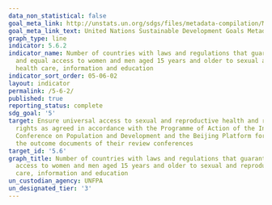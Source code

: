 ```yaml
---
data_non_statistical: false
goal_meta_link: http://unstats.un.org/sdgs/files/metadata-compilation/Metadata-Goal-5.pdf
goal_meta_link_text: United Nations Sustainable Development Goals Metadata (pdf 634kB)
graph_type: line
indicator: 5.6.2
indicator_name: Number of countries with laws and regulations that guarantee full
  and equal access to women and men aged 15 years and older to sexual and reproductive
  health care, information and education
indicator_sort_order: 05-06-02
layout: indicator
permalink: /5-6-2/
published: true
reporting_status: complete
sdg_goal: '5'
target: Ensure universal access to sexual and reproductive health and reproductive
  rights as agreed in accordance with the Programme of Action of the International
  Conference on Population and Development and the Beijing Platform for Action and
  the outcome documents of their review conferences
target_id: '5.6'
graph_title: Number of countries with laws and regulations that guarantee full and equal
  access to women and men aged 15 years and older to sexual and reproductive health
  care, information and education
un_custodian_agency: UNFPA
un_designated_tier: '3'
---
```

